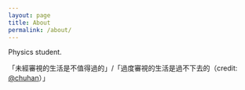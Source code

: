 ```yaml
---
layout: page
title: About
permalink: /about/
---
```


Physics student.

「未經審視的生活是不值得過的」/「過度審視的生活是過不下去的（credit: [@chuhan](https://twitter.com/chuhan)）」
